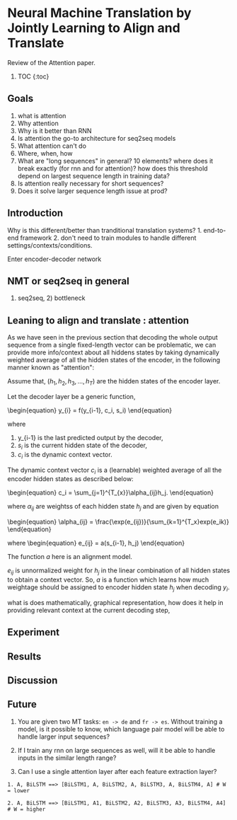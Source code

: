 # Neural Machine Translation by Jointly Learning to Align and Translate

Review of the Attention paper.

1. TOC
{:toc}

## Goals

  1. what is attention
  2. Why attention
  3. Why is it better than RNN
  4. Is attention the go-to architecture for seq2seq models
  5. What attention can't do
  6. Where, when, how
  7. What are "long sequences" in general? 10 elements? where does it break exactly (for rnn and for attention)? how does this threshold depend on largest sequence length in training data? 
  8. Is attention really necessary for short sequences? 
  9. Does it solve larger sequence length issue at prod?
  
  

## Introduction

Why is this different/better than tranditional translation systems? 1. end-to-end framework 2. don't need to train modules to handle different settings/contexts/conditions.

Enter encoder-decoder network



## NMT or seq2seq in general

1) seq2seq, 2) bottleneck

## Leaning to align and translate : attention

As we have seen in the previous section that decoding the whole output sequence from a single fixed-length vector can be problematic, we can provide more info/context about all hiddens states by taking dynamically weighted average of all the hidden states of the encoder, in the following manner known as "attention":

Assume that, $(h_{1}, h_{2}, h_{3},..., h_{T})$ are the hidden states of the encoder layer.

Let the decoder layer be a generic function, 

\begin{equation} 
y_{i} = f(y_{i-1}, c_i, s_i)
\end{equation} 

where 
  
  1. y_{i-1} is the last predicted output by the decoder,
  2. $s_i$ is the current hidden state of the decoder,
  3. $c_i$ is the dynamic context vector.
  

The dynamic context vector $c_i$ is a (learnable) weighted average of all the encoder hidden states as described below:

\begin{equation} 
c_i = \sum_{j=1}^{T_{x}}\alpha_{ij}h_j.
\end{equation}

where $\alpha_{ij}$ are weightss of each hidden state $h_j$ and are given by equation

\begin{equation} 
\alpha_{ij} = \frac{\exp(e_{ij})}{\sum_{k=1}^{T_x}exp(e_ik)}
\end{equation}

where
\begin{equation} 
e_{ij} = a(s_{i-1}, h_j)
\end{equation} 

The function $a$ here is an alignment model. 

$e_{ij}$ is unnormalized weight for $h_j$ in the linear combination of all hidden states to obtain a context vector. So, $a$ is a function which learns how much weightage should be assigned to encoder hidden state $h_j$ when decoding $y_i$.


what is does mathematically, graphical representation, how does it help in providing relevant context at the current decoding step, 

## Experiment

## Results

## Discussion

## Future

  1. You are given two MT tasks: `en -> de` and `fr -> es`. Without training a model, is it possible to know, which language pair model will be able to handle larger input sequences?
  
  2. If I train any rnn on large sequences as well, will it be able to handle inputs in the similar length range?
  
  3. Can I use a single attention layer after each feature extraction layer?
    
    1. A, BiLSTM ==> [BiLSTM1, A, BiLSTM2, A, BiLSTM3, A, BiLSTM4, A] # W = lower
    
    2. A, BiLSTM ==> [BiLSTM1, A1, BiLSTM2, A2, BiLSTM3, A3, BiLSTM4, A4]  # W = higher

